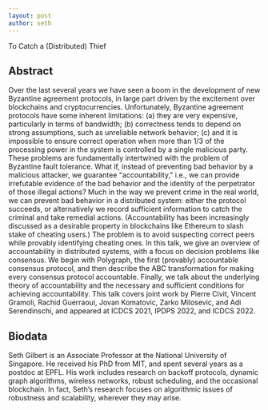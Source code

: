 ```yaml
---
layout: post
author: seth
---
```

To Catch a (Distributed) Thief

## Abstract
Over the last several years we have seen a boom in the development of new Byzantine agreement protocols, in large part driven by the excitement over blockchains and cryptocurrencies. Unfortunately, Byzantine agreement protocols have some inherent limitations: 
(a) they are very expensive, particularly in terms of bandwidth; 
(b) correctness tends to depend on strong assumptions, such as unreliable network behavior; 
(c) and it is impossible to ensure correct operation when more than 1/3 of the processing power in the system is controlled by a single malicious party. These problems are fundamentally intertwined with the problem of Byzantine fault tolerance.
What if, instead of preventing bad behavior by a malicious attacker, we guarantee "accountability," i.e., we can provide irrefutable evidence of the bad behavior and the identity of the perpetrator of those illegal actions? Much in the way we prevent crime in the real world, we can prevent bad behavior in a distributed system: either the protocol succeeds, or alternatively we record sufficient information to catch the criminal and take remedial actions. (Accountability has been increasingly discussed as a desirable property in blockchains like Ethereum to slash stake of cheating users.) The problem is to avoid suspecting correct peers while provably identifying cheating ones.
In this talk, we give an overview of accountability in distributed systems, with a focus on decision problems like consensus. We begin with Polygraph, the first (provably) accountable consensus protocol, and then describe the ABC transformation for making every consensus protocol accountable. Finally, we talk about the underlying theory of accountability and the necessary and sufficient conditions for achieving accountability.
This talk covers joint work by Pierre Civit, Vincent Gramoli, Rachid Guerraoui, Jovan Komatovic, Zarko Milosevic, and Adi Serendinschi, and appeared at ICDCS 2021, IPDPS 2022, and ICDCS 2022.

## Biodata
Seth Gilbert is an Associate Professor at the National University of Singapore. He received his PhD from MIT, and spent several years as a postdoc at EPFL. His work includes research on backoff protocols, dynamic graph algorithms, wireless networks, robust scheduling, and the occasional blockchain. In fact, Seth’s research focuses on algorithmic issues of robustness and scalability, wherever they may arise.
